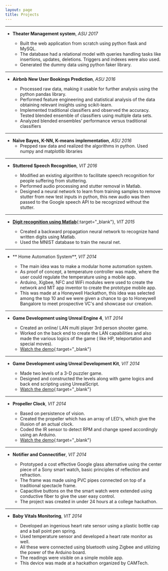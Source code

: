 ```yaml
---
layout: page
title: Projects
---
```


---
* **Theater Management system**, *ASU 2017*

   * Built the web application from scratch using python flask and MySQL. 
   * The database had a relational model with queries handling tasks like insertions, updates, deletions. Triggers and indexes were also used.
   * Generated the dummy data using python faker library.
   
---
* **Airbnb New User Bookings Prediction**, *ASU 2016*

   * Processed raw data, making it usable for further analysis using the python pandas library.
   * Performed feature engineering and statistical analysis of the data obtaining relevant insights using scikit-learn.
   * Implemented traditional classifiers and observed the accuracy. Tested blended ensemble of classifiers using multiple data sets.
   * Analyzed blended ensembles’ performance versus traditional classifiers

---
* **Naïve Bayes, K-NN, K-means implementation**, *ASU 2016*
   * Prepped raw data and realized the algorithms in python. Used numpy and matplotlib libraries

---
* **Stuttered Speech Recognition**, *VIT 2016*

   * Modified an existing algorithm to facilitate speech recognition for people suffering from stuttering.
   * Performed audio processing and stutter removal in Matlab.
   * Designed a neural network to learn from training samples to remove stutter from new test inputs in python, this new audio was then passed to the Google speech API to be recognized without the stutter.

---
* [**Digit recognition using Matlab**](http://khannasarthak.github.io/Digit-Recognition-using-Neural-Networks/){:target="_blank"}, *VIT 2015*

   * Created a backward propagation neural network to recognize hand written digits using Matlab.
   * Used the MNIST database to train the neural net.

---
* ** Home Automation System**, *VIT 2014*

   * The main idea was to make a modular home automation system. 
   * As proof of concept, a temperature controller was made, where the user could regulate the temperature using a mobile app. 
   * Arduino, Xigbee, NFC and WiFi modules were used to create the network and MIT app inventor to create the prototype mobile app.
   * This was made at a Honeywell Hackathon, this idea was selected among the top 10 and we were given a chance to go to Honeywell Bangalore  to meet prospective VC's and showcase our creation.

---
* **Game Development using Unreal Engine 4**, *VIT 2014*

   * Created an online/ LAN multi player 3rd person shooter game.
   * Worked on the back end to create the LAN capabilities and also made the various logics of the game ( like HP, teleportation and special moves).
   * [Watch the demo](https://www.youtube.com/watch?v=yN54R70IJyU){:target="_blank"}

---
* **Game Development using Unreal Development Kit**, *VIT 2014*

   * Made two levels of a 3-D puzzler game.
   * Designed and constructed the levels along with game logics and back end scripting using UnrealScript.
   * [Watch the demo](https://www.youtube.com/watch?v=fN8PgJOeTRU){:target="_blank"}

---
* **Propeller Clock**, *VIT 2014*

   * Based on persistence of vision. 
   * Created the propeller which has an array of LED's, which give the illusion of an actual clock.
   * Coded the IR sensor to detect RPM and change speed accordingly using an Arduino.
   * [Watch the demo](https://www.youtube.com/watch?v=rvjXhWs6Akk){:target="_blank"}

---
* **Notifier and Connectifier**, *VIT 2014*

   * Prototyped a cost effective Google glass alternative using the center piece of a Sony smart watch, basic principles of reflection and refraction. 
   * The frame was made using PVC pipes connected on top of a traditional spectacle frame.
   * Capacitive buttons on the the smart watch were extended using conductive fiber to give the user easy control.
   * The project was created in under 24 hours at a college hackathon.

---
* **Baby Vitals Monitoring**, *VIT 2014*

   * Developed an ingenious heart rate sensor using a plastic bottle cap and a ball point pen spring.
   * Used temperature sensor and developed a heart rate monitor as well. 
   * All these were connected using bluetooth using Zigbee and utilizing the power of the Arduino board. 
   * The readings were visible on a simple mobile app. 
   * This device was made at a hackathon organized by CAMTech.